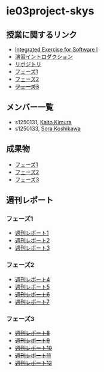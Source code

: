 # ie03project-skys

## 授業に関するリンク

- [Integrated Exercise for Software I](http://web-int.u-aizu.ac.jp/course/ie-soft1/)
- [演習イントロダクション](http://web-int.u-aizu.ac.jp/course/ie-soft1/ISE2019_intro.pdf)
- [リポジトリ](https://github.com/ie03-aizu-2019/ie03project-skys)
- [フェーズ1](http://web-int.u-aizu.ac.jp/course/ie-soft1/ISE2019_phase1.pdf)
- [フェーズ2](http://web-int.u-aizu.ac.jp/course/ie-soft1/ISE2019_phase2.pdf)
- ~~[フェーズ3](http://web-int.u-aizu.ac.jp/course/ie-soft1/ISE2019_phase3.pdf)~~

## メンバー一覧

- s1250131, [Kaito Kimura](https://github.com/s1250131-Kimura)
- s1250133, [Sora Koshikawa](https://github.com/s1250133-koshikawa)

## 成果物

- [フェーズ1](https://github.com/ie03-aizu-2019/ie03project-skys/tree/master/Phase1)
- [フェーズ2](https://github.com/ie03-aizu-2019/ie03project-skys/tree/master/Phase2)
- [フェーズ3](https://github.com/ie03-aizu-2019/ie03project-skys/tree/master/Phase3)

## 週刊レポート

### フェーズ1

- [週刊レポート1](https://github.com/ie03-aizu-2019/ie03project-skys/tree/master/Reports/report01.md)
- [週刊レポート2](https://github.com/ie03-aizu-2019/ie03project-skys/tree/master/Reports/report02.md)
- [週刊レポート3](https://github.com/ie03-aizu-2019/ie03project-skys/tree/master/Reports/report03.md)

### フェーズ2

- [週刊レポート4](https://github.com/ie03-aizu-2019/ie03project-skys/tree/master/Reports/report04.md)
- [週刊レポート5](https://github.com/ie03-aizu-2019/ie03project-skys/tree/master/Reports/report05.md)
- ~~[週刊レポート6](https://github.com/ie03-aizu-2019/ie03project-skys/tree/master/Reports/report06.md)~~
- ~~[週刊レポート7](https://github.com/ie03-aizu-2019/ie03project-skys/tree/master/Reports/report07.md)~~

### フェーズ3

- ~~[週刊レポート8](https://github.com/ie03-aizu-2019/ie03project-skys/tree/master/Reports/report08.md)~~
- ~~[週刊レポート9](https://github.com/ie03-aizu-2019/ie03project-skys/tree/master/Reports/report09.md)~~
- ~~[週刊レポート10](https://github.com/ie03-aizu-2019/ie03project-skys/tree/master/Reports/report10.md)~~
- ~~[週刊レポート11](https://github.com/ie03-aizu-2019/ie03project-skys/tree/master/Reports/report10.md)~~
- ~~[週刊レポート12](https://github.com/ie03-aizu-2019/ie03project-skys/tree/master/Reports/report10.md)~~
